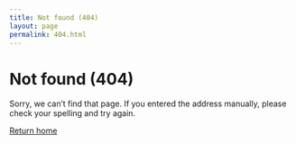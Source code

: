 ```yaml
---
title: Not found (404)
layout: page
permalink: 404.html
---
```


# Not found (404)

Sorry, we can’t find that page. If you entered the address manually, please check your spelling and try again.

<a class="usa-button usa-button" href="../#">Return home</a>
